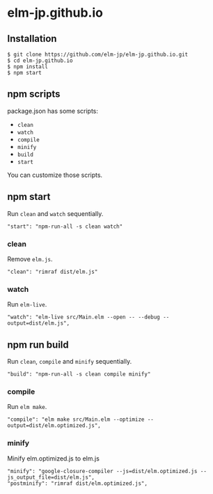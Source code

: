 # elm-jp.github.io


## Installation

```
$ git clone https://github.com/elm-jp/elm-jp.github.io.git
$ cd elm-jp.github.io
$ npm install
$ npm start
```


## npm scripts

package.json has some scripts:

- `clean`
- `watch`
- `compile`
- `minify`
- `build`
- `start`

You can customize those scripts.


## npm start

Run `clean` and `watch` sequentially.

```
"start": "npm-run-all -s clean watch"
```

### clean

Remove `elm.js`.

```
"clean": "rimraf dist/elm.js"
```

### watch

Run `elm-live`.

```
"watch": "elm-live src/Main.elm --open -- --debug --output=dist/elm.js",
```


## npm run build

Run `clean`, `compile` and `minify` sequentially.

```
"build": "npm-run-all -s clean compile minify"
```

### compile

Run `elm make`.

```
"compile": "elm make src/Main.elm --optimize --output=dist/elm.optimized.js",
```

### minify

Minify elm.optimized.js to elm.js

```
"minify": "google-closure-compiler --js=dist/elm.optimized.js --js_output_file=dist/elm.js",
"postminify": "rimraf dist/elm.optimized.js",
```
